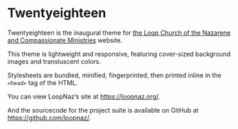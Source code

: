 # Twentyeighteen

Twentyeighteen is the inaugural theme for [the Loop Church of the Nazarene and Compassionate Ministries][loopnaz] website.

This theme is lightweight and responsive, featuring cover-sized background images and transluscent colors.

Stylesheets are bundled, minified, fingerprinted, then printed inline in the `<head>` tag of the HTML.

You can view LoopNaz’s site at https://loopnaz.org/.

And the sourcecode for the project suite is available on GitHub at https://github.com/loopnaz/.

[loopnaz]: https://loopnaz.org/
